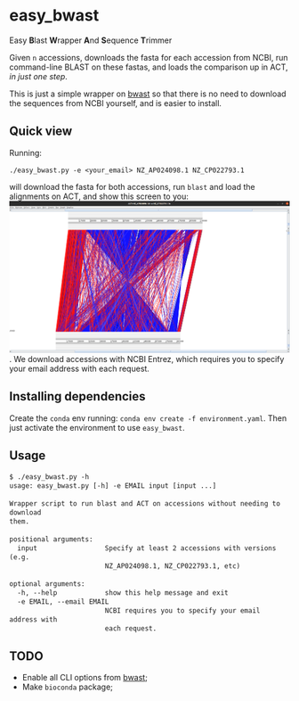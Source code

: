 # easy_bwast

Easy **B**last **W**rapper **A**nd **S**equence **T**rimmer 

Given `n` accessions, downloads the fasta for each accession from NCBI, run command-line BLAST on these fastas, 
and loads the comparison up in ACT, *in just one step*.

This is just a simple wrapper on [bwast](https://github.com/bawee/bwast) so that there is no need to download the
sequences from NCBI yourself, and is easier to install.

## Quick view

Running:
```
./easy_bwast.py -e <your_email> NZ_AP024098.1 NZ_CP022793.1
```

will download the fasta for both accessions, run `blast` and load the alignments on ACT, and show this screen to you:
![act_example.png](act_example.png). We download accessions with NCBI Entrez, which requires you to specify your email
address with each request.

## Installing dependencies

Create the `conda` env running: `conda env create -f environment.yaml`.
Then just activate the environment to use `easy_bwast`.

## Usage

```
$ ./easy_bwast.py -h
usage: easy_bwast.py [-h] -e EMAIL input [input ...]

Wrapper script to run blast and ACT on accessions without needing to download
them.

positional arguments:
  input                 Specify at least 2 accessions with versions (e.g.
                        NZ_AP024098.1, NZ_CP022793.1, etc)

optional arguments:
  -h, --help            show this help message and exit
  -e EMAIL, --email EMAIL
                        NCBI requires you to specify your email address with
                        each request.
```

## TODO

* Enable all CLI options from [bwast](https://github.com/bawee/bwast);
* Make `bioconda` package;
